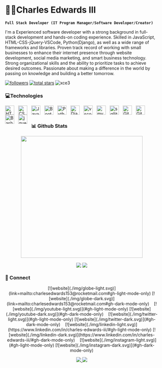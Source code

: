 # 👨‍💻Charles Edwards III

**`Full Stack Developer (IT Program Manager/Software Developer/Creator)`**

I'm a Experienced software developer with a strong background in full-stack development and hands-on coding experience. Skilled in JavaScript, HTML-CSS-jQuery-VSCode, Python(Django), as well as a wide range of frameworks and libraries. Proven track record of working with small businesses to enhance their internet presence through website development, social media marketing, and smart business technology. Strong organizational skills and the ability to prioritize tasks to achieve desired outcomes. Passionate about making a difference in the world by passing on knowledge and building a better tomorrow.

  <p align="left">
    <a href="https://github.com/xCE3?tab=followers">
       <img alt="followers" title="Follow me on Github" src="https://custom-icon-badges.demolab.com/github/followers/xCE3?color=236ad3&labelColor=1155ba&style=for-the-badge&logo=person-add&label=Follow&logoColor=white"/></a>
    <a href="https://github.com/xCE3?tab=repositories&sort=stargazers">
         <img alt="total stars" title="Total stars on GitHub" src="https://custom-icon-badges.demolab.com/github/stars/xCE3?color=55960c&style=for-the-badge&labelColor=488207&logo=star"/></a>
  <img src="https://komarev.com/ghpvc/?username=xce3&color=blueviolet" alt="xce3" />
  
### 💻Technologies
 
<img align="left" alt="HTML" width="30px" style="padding-right:10px;" src="https://cdn.jsdelivr.net/gh/devicons/devicon/icons/html5/html5-plain.svg" />
<img align="left" alt="CSS" width="30px" style="padding-right:10px;" src="https://cdn.jsdelivr.net/gh/devicons/devicon/icons/css3/css3-plain.svg" />
<img align="left" alt="JavaScript" width="30px" style="padding-right:10px;" src="https://cdn.jsdelivr.net/gh/devicons/devicon/icons/javascript/javascript-plain.svg" />
<img align="left" alt="Bootstrap" width="30px" style="padding-right:10px;" src="https://cdn.jsdelivr.net/gh/devicons/devicon/icons/bootstrap/bootstrap-plain.svg" />
<img align="left" alt="Python" width="30px" style="padding-right:10px;" src="https://cdn.jsdelivr.net/gh/devicons/devicon/icons/python/python-plain.svg" />
<img align="left" alt="Django" width="30px" style="padding-right:10px;" src="https://cdn.jsdelivr.net/gh/devicons/devicon/icons/django/django-plain.svg" /> 
<img align="left" alt="vscode" width="30px" style="padding-right:10px;" src="https://cdn.jsdelivr.net/gh/devicons/devicon/icons/vscode/vscode-original.svg" />
<img align="left" alt="mysql" width="30px" style="padding-right:10px;" src="https://cdn.jsdelivr.net/gh/devicons/devicon/icons/mysql/mysql-plain.svg" />
<img align="left" alt="sqllite" width="30px" style="padding-right:10px;" src="https://cdn.jsdelivr.net/gh/devicons/devicon/icons/sqlite/sqlite-original.svg" />
<img align="left" alt="GitHub" width="30px" style="padding-right:10px;" src="https://cdn.jsdelivr.net/gh/devicons/devicon/icons/github/github-original.svg" />
<img align="left" alt="Git" width="30px" style="padding-right:10px;" src="https://cdn.jsdelivr.net/gh/devicons/devicon/icons/git/git-plain.svg" />
<img align="left" alt="Bash" width="30px" style="padding-right:10px;" src="https://cdn.jsdelivr.net/gh/devicons/devicon/icons/bash/bash-original.svg" />
<img align="left" alt="jquery" width="30px" style="padding-right:10px;" src="https://cdn.jsdelivr.net/gh/devicons/devicon/icons/jquery/jquery-plain.svg" />
<br />

#

### 📊 Github Stats

  <p align="center">
    <img src="https://github-readme-streak-stats.herokuapp.com/?user=xce3&show_icons=true&locale=en&layout=compact&theme=tokyonight&line_height=0" width="400"/>
  </p>   
  <p align="center">
   <img align="center" src="https://github-readme-stats.vercel.app/api?username=xce3&show_icons=true&theme=tokyonight&line_height=27"/>
   <img align="center" src="https://github-readme-stats.vercel.app/api/top-langs/?username=xce3&theme=tokyonight&hide=html,css"/>
  </p>
  <p align="center">
  
### 🤝 Connect
  
  <p align="center">
  [![website](./img/globe-light.svg)](link=mailto:charlesedwards153@rocketmail.com#gh-light-mode-only)
  [![website](./img/globe-dark.svg)](link=mailto:charlesedwards153@rocketmail.com#gh-dark-mode-only)
  &nbsp;&nbsp;
  [![website](./img/youtube-light.svg)](#gh-light-mode-only)
  [![website](./img/youtube-dark.svg)](#gh-dark-mode-only)
  &nbsp;&nbsp;
  [![website](./img/twitter-light.svg)](#gh-light-mode-only)
  [![website](./img/twitter-dark.svg)](#gh-dark-mode-only)
  &nbsp;&nbsp;
  [![website](./img/linkedin-light.svg)](https://www.linkedin.com/in/charles-edwards-iii/#gh-light-mode-only)
  [![website](./img/linkedin-dark.svg)](https://www.linkedin.com/in/charles-edwards-iii/#gh-dark-mode-only)
  &nbsp;&nbsp;
  [![website](./img/instagram-light.svg)](#gh-light-mode-only)
  [![website](./img/instagram-dark.svg)](#gh-dark-mode-only)
  </p>
<p align="center">
  <a href="mailto: charlesedwards153@rocketmail.com.com">
   <img src="https://custom-icon-badges.demolab.com/badge/-charlesedwards153@rocketmail.com-c14438?style=flat&logo=Gmail&logoColor=red&link=mailto:charlesedwards153@rocketmail.com"/>
  </a>
  <a href="https://www.linkedin.com/in/charles-edwards-iii/">
   <img src="https://custom-icon-badges.demolab.com/badge/-LinkedIn-1D2226?style=flat&logo=Linkedin&logoColor=0077B5&link=https://www.linkedin.com/in/charles-edwards-iii/"/>
  </a>
  </p>

<!-- ![GitHub Streak](https://streak-stats.demolab.com?user=ForrestKnight&theme=gruvbox&border_radius=4.5) -->
  
<!--### Hi there 👋

<!--
**xCE3/xCE3** is a ✨ _special_ ✨ repository because its `README.md` (this file) appears on your GitHub profile.

Here are some ideas to get you started:

- 🔭 I’m currently working on ...
- 🌱 I’m currently learning ...
- 👯 I’m looking to collaborate on ...
- 🤔 I’m looking for help with ...
- 💬 Ask me about ...
- 📫 How to reach me: ...
- 😄 Pronouns: ...
- ⚡ Fun fact: ...
-->
